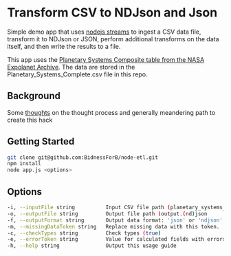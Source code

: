 # Transform CSV to NDJson and Json

Simple demo app that uses [nodejs streams](https://nodejs.org/api/stream.html) to ingest a CSV data file, transform it to NDJson or JSON, perform additional transforms on the data itself, and then write the results to a file.  

This app uses the [Planetary Systems Composite table from the NASA Expolanet Archive](https://exoplanetarchive.ipac.caltech.edu/cgi-bin/TblView/nph-tblView?app=ExoTbls&config=PSCompPars).  The data are stored in the Planetary_Systems_Complete.csv file in this repo.  

## Background

Some [thoughts](https://github.com/BidnessForB/node-etl/blob/main/how-we-got-here.md) on the thought process and generally meandering path to create this hack

## Getting Started
```bash
git clone git@github.com:BidnessForB/node-etl.git
npm install
node app.js <options>
```

## Options
```bash
-i, --inputFile string          Input CSV file path (planetary_systems_complete.csv)              
-o, --outputFile string         Output file path (output.(nd)json             
-f, --outputFormat string       Output data format: 'json' or 'ndjson'.       
-m, --missingDataToken string   Replace missing data with this token.         
-c, --checkTypes string         Check types (true)
-e, --errorToken string         Value for calculated fields with errors (ERROR)
-h, --help string               Output this usage guide    
``````

